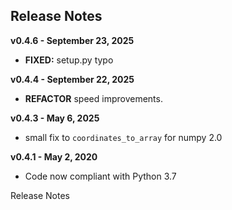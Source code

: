 
## Release Notes

**v0.4.6 - September 23, 2025**

* **FIXED:** setup.py typo

**v0.4.4 - September 22, 2025**

* **REFACTOR** speed improvements.

**v0.4.3 - May 6, 2025**

* small fix to `coordinates_to_array` for numpy 2.0

**v0.4.1 - May 2, 2020**

* Code now compliant with Python 3.7

Release Notes
